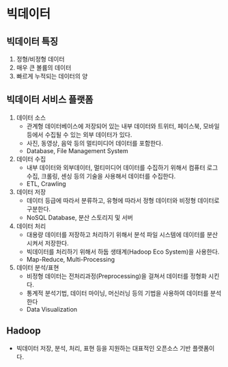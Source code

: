 # 빅데이터
## 빅데이터 특징
1. 정형/비정형 데이터
2. 매우 큰 볼륨의 데이터
3. 빠르게 누적되는 데이터의 양

## 빅데이터 서비스 플랫폼
1. 데이터 소스
    - 관계형 데이터베이스에 저장되어 있는 내부 데이터와 트위터, 페이스북, 모바일 등에서 수집될 수 있는 외부 데이터가 있다.
    - 사진, 동영상, 음악 등의 멀티미디어 데이터를 포함한다.
    - Database, File Management System
2. 데이터 수집
    - 내부 데이터와 외부데이터, 멀티미디어 데이터를 수집하기 위해서 컴퓨터 로그수집, 크롤링, 센싱 등의 기술을 사용해서 데이터를 수집한다.
    - ETL, Crawling
3. 데이터 저장
    - 데이터 등급에 따라서 분류하고, 유형에 따라서 정형 데이터와 비정형 데이터로 구분한다.
    - NoSQL Database, 분산 스토리지 및 서버
4. 데이터 처리
    - 대용량 데이터를 저장하고 처리하기 위해서 분석 파일 시스템에 데이터를 분산시켜서 저장한다.
    - 빅데이터를 처리하기 위해서 하둡 생태계(Hadoop Eco System)을 사용한다.
    - Map-Reduce, Multi-Processing
5. 데이터 분석/표현
    - 비정형 데이터는 전처리과정(Preprocessing)을 걸쳐서 데이터를 정형화 시킨다.
    - 통계적 분석기법, 데이터 마이닝, 머신러닝 등의 기법을 사용하여 데이터를 분석한다
    - Data Visualization

## Hadoop
- 빅데이터 저장, 분석, 처리, 표현 등을 지원하는 대표적인 오픈소스 기반 플랫폼이다.